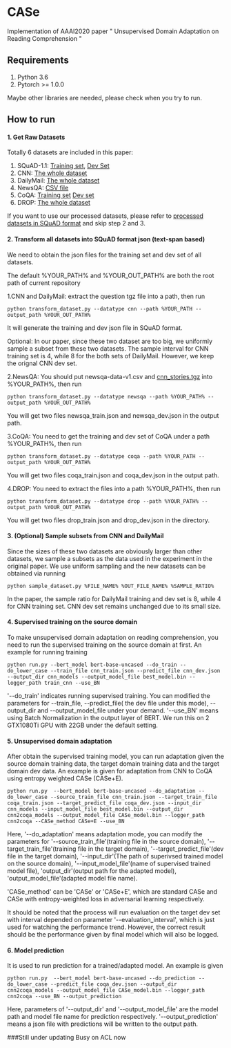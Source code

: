 # CASe
Implementation of AAAI2020 paper " Unsupervised Domain Adaptation on Reading Comprehension "


## Requirements
1. Python 3.6
2. Pytorch >= 1.0.0

Maybe other libraries are needed, please check when you try to run.

## How to run
#### 1. Get Raw Datasets

Totally 6 datasets are included in this paper:

1. SQuAD-1.1: [Training set](https://github.com/rajpurkar/SQuAD-explorer/blob/master/dataset/train-v1.1.json), [Dev Set](https://github.com/rajpurkar/SQuAD-explorer/blob/master/dataset/dev-v1.1.json)
2. CNN: [The whole dataset](https://drive.google.com/uc?export=download&id=0BwmD_VLjROrfTTljRDVZMFJnVWM)
3. DailyMail: [The whole dataset](https://drive.google.com/uc?export=download&id=0BwmD_VLjROrfN0xhTDVteGQ3eG8)
4. NewsQA: [CSV file](https://msropendata.com/datasets/939b1042-6402-4697-9c15-7a28de7e1321)
5. CoQA: [Training set](http://downloads.cs.stanford.edu/nlp/data/coqa/coqa-train-v1.0.json) [Dev set](http://downloads.cs.stanford.edu/nlp/data/coqa/coqa-dev-v1.0.json)
6. DROP: [The whole dataset](https://s3-us-west-2.amazonaws.com/allennlp/datasets/drop/drop_dataset.zip)

If you want to use our processed datasets, please refer to 
[processed datasets in SQuAD format](https://drive.google.com/open?id=1UOwXpHaRH-7SmUqM6tNXbJEcQxvI1fVM) and skip step
2 and 3.

#### 2. Transform all datasets into SQuAD format json (text-span based)

We need to obtain the json files for the training set and dev set of all datasets.

The default %YOUR_PATH% and %YOUR_OUT_PATH% are both the root path of current repository

1.CNN and DailyMail: extract the question tgz file into a path, then run

`python transform_dataset.py --datatype cnn --path %YOUR_PATH --output_path %YOUR_OUT_PATH%`

It will generate the training and dev json file in SQuAD format.

Optional: In our paper, since these two dataset are too big, we uniformly sample a subset from these two datasets.
The sample interval for CNN training set is 4, while 8 for the both sets of DailyMail. However, we keep the orignal 
CNN dev set.

2.NewsQA: You should put newsqa-data-v1.csv and [cnn_stories.tgz](https://drive.google.com/uc?export=download&id=0BwmD_VLjROrfTHk4NFg2SndKcjQ)
 into %YOUR_PATH%, then run
 
`python transform_dataset.py --datatype newsqa --path %YOUR_PATH% --output_path %YOUR_OUT_PATH%`

You will get two files newsqa_train.json and newsqa_dev.json in the output path.

3.CoQA: You need to get the training and dev set of CoQA under a path %YOUR_PATH%, then run

`python transform_dataset.py --datatype coqa --path %YOUR_PATH --output_path %YOUR_OUT_PATH%`

You will get two files coqa_train.json and coqa_dev.json in the output path.

4.DROP: You need to extract the files into a path %YOUR_PATH%, then run

`python transform_dataset.py --datatype drop --path %YOUR_PATH% --output_path %YOUR_OUT_PATH%`

You will get two files drop_train.json and drop_dev.json in the directory.

#### 3. (Optional) Sample subsets from CNN and DailyMail

Since the sizes of these two datasets are obviously larger than other datasets, we sample a subsets 
as the data used in the experiment in the original paper.
We use uniform sampling and the new datasets can be obtained via running

`python sample_dataset.py %FILE_NAME% %OUT_FILE_NAME% %SAMPLE_RATIO%`

In the paper, the sample ratio for DailyMail training and dev set is 8, while 4 for 
CNN training set. CNN dev set remains unchanged due to its small size. 

#### 4. Supervised training on the source domain
To make unsupervised domain adaptation on reading comprehension, you need to run the 
supervised training on the source domain at first. An example for running training

`python run.py
--bert_model bert-base-uncased
--do_train
--do_lower_case
--train_file cnn_train.json
--predict_file cnn_dev.json
--output_dir cnn_models
--output_model_file best_model.bin
--logger_path train_cnn
--use_BN`

'--do_train' indicates running supervised training. You can modified the parameters for --train_file, --predict_file(
the dev file under this mode), --output_dir and --output_model_file under your demand. '--use_BN' means using Batch 
Normalization in the output layer of BERT. We run this on 2 GTX1080Ti GPU with 22GB under the default setting.

#### 5. Unsupervised domain adaptation 
After obtain the supervised training model, you can run adaptation given the source domain
training data, the target domain training data and the target domain dev data. An example is given
for adaptation from CNN to CoQA using entropy weighted CASe (CASe+E).

`python run.py 
--bert_model bert-base-uncased
--do_adaptation
--do_lower_case
--source_train_file cnn_train.json
--target_train_file coqa_train.json
--target_predict_file coqa_dev.json
--input_dir cnn_models
--input_model_file best_model.bin
--output_dir cnn2coqa_models
--output_model_file CASe_model.bin
--logger_path cnn2coqa
--CASe_method CASe+E
--use_BN`

Here, '--do_adaptation' means adaptation mode, you can modify the parameters for '--source_train_file'(training file in 
the source domain), '--target_train_file'(training file in the target domain), '--target_predict_file'(dev file in the 
target domain), '--input_dir'(The path of superivsed trained model on the source domain), '--input_model_file'(name of 
supervised trained model file), 'output_dir'(output path for the adapted model), 'output_model_file'(adapted model file 
name). 

'CASe_method' can be 'CASe' or 'CASe+E', which are standard CASe and CASe with entropy-weighted loss in adversarial
learning respectively.

It should be noted that the process will run evaluation on the target dev set with interval depended on parameter
'--evaluation_interval', which is just used for watching the performance trend. However, the correct result should be the 
performance given by final model which will also be logged.

#### 6. Model prediction

It is used to run prediction for a trained/adapted model. An example is given

`python run.py 
--bert_model bert-base-uncased
--do_prediction
--do_lower_case
--predict_file coqa_dev.json
--output_dir cnn2coqa_models
--output_model_file CASe_model.bin
--logger_path cnn2coqa
--use_BN
--output_prediction`

Here, parameters of '--output_dir' and '--output_model_file' are the model path and model file name for prediction
respectively. '--output_prediction' means a json file with predictions will be written to the output path.


###Still under updating
Busy on ACL now
